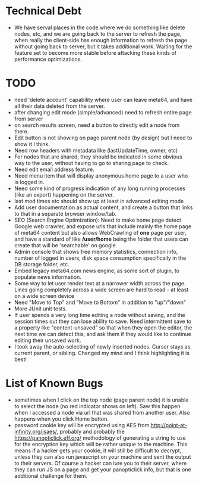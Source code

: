 # Technical Debt
* We have serval places in the code where we do something like delete nodes, etc, and we are going back to the server to refresh the page, when really the client-side has enough information to refresh the page without going back to server, but it takes additional work. Waiting for the feature set to become more stable before attacking these kinds of performance optimizations.

# TODO
* need 'delete account' capability where user can leave meta64, and have all their data deleted from the server.
* after changing edit mode (simple/advanced) need to refresh entire page from server
* on search results screen, need a button to directly edit a node from there.
* Edit button is not showing on page parent node (by design) but I need to show it I think.
* Need row headers with metadata like (lastUpdateTime, owner, etc)
* For nodes that are shared, they should be indicated in some obvious way to the user, without having to go to sharing page to check.
* Need edit email address feature.
* Need menu item that will display anonymous home page to a user who is logged in.
* Need some kind of progress indication of any long running processes (like an export) happening on the server.
* last mod times etc should show up at least in advanced editing mode
* Add user documentation as actual content, and create a button that links to that in a separate browser window/tab.
* SEO (Search Engine Optimization): Need to make home page detect Google web crawler, and expose urls that include mainly the home page of meta64 content but also allows WebCrawling of **one** page per user, and have a standard of like **/user/home** being the folder that users can create that will be 'searchable' on google.
* Admin console that shows free memory statistics, connection info, number of logged in users, disk space consumption specifically in the DB storage folder, etc.
* Embed legacy meta64.com news engine, as some sort of plugin, to populate news information.
* Some way to let user render text at a narrower width across the page. Lines going completely across a wide screen are hard to read - at least on a wide screen device
* Need "Move to Top" and "Move to Bottom" in addition to "up"/"down"
* More JUnit unit tests.
* If user spends a very long time editing a node without saving, and the session times out they can lose ability to save. Need intermittent save to a property like "content-unsaved" so that when they open the editor, the next time we can detect this, and ask them if they would like to continue editing their unsaved work.
* I took away the auto-selecting of newly inserted nodes. Cursor stays as current parent, or sibling. Changed my mind and I think highlighting it is best!

# List of Known Bugs
* sometimes when I click on the top node (page parent node) it is unable to select the node (no red indicator shows on left). Saw this happen when I accessed a node via url that was shared from another user. Also happens when you click Home button.
* password cookie key will be encrypted using AES from http://point-at-infinity.org/jsaes/, probably and probably the https://panopticlick.eff.org/ methodology of generating a string to use for the encryption key which will be rather unique to the machine. This means if a hacker gets your cookie, it will still be difficult to decrypt, unless they can also run javascript on your machine and sent the output to their servers. Of course a hacker can lure you to their server, where they can run JS on a page and get your panopticlick info, but that is one additional challenge for them.
